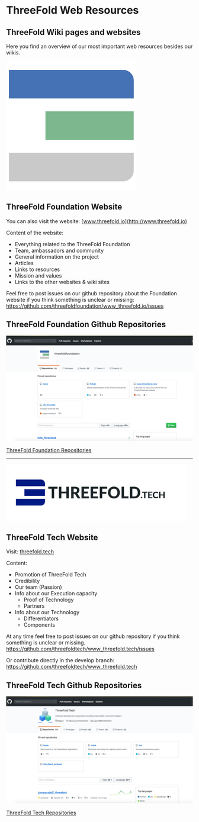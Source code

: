 # ThreeFold Web Resources

## ThreeFold Wiki pages and websites
Here you find an overview of our most important web resources besides our wikis.

![lgo](img/large_tfn_3.jpg)

## ThreeFold Foundation Website

You can also visit the website: 
[www.threefold.io](http://www.threefold.io)

Content of the website:
- Everything related to the ThreeFold Foundation
- Team, ambassadors and community
- General information on the project
- Articles
- Links to resources
- Mission and values
- Links to the other websites & wiki sites

Feel free to post issues on our github repository about the Foundation website if you think something is unclear or missing: https://github.com/threefoldfoundation/www_threefold.io/issues

## ThreeFold Foundation Github Repositories

![foundation repo image](img/foundation_repo.jpg)

[ThreeFold Foundation Repositories](https://github.com/threefoldfoundation)

---
![image](img/threefoldtech.jpg)

## ThreeFold Tech Website

Visit: [threefold.tech](https://threefold.tech)

Content:
- Promotion of ThreeFold Tech
- Credibility
- Our team (Passion)
- Info about our Execution capacity
    - Proof of Technology
    - Partners
- Info about our Technology
    - Differentiators
    - Components

At any time feel free to post issues on our github repository if you think something is unclear or missing.
https://github.com/threefoldtech/www_threefold.tech/issues

Or contribute directly in the develop branch:
https://github.com/threefoldtech/www_threefold.tech


## ThreeFold Tech Github Repositories
![tech repo image](img/threefoldtech_repo.jpg)

[ThreeFold Tech Repositories](https://github.com/threefoldtech)

